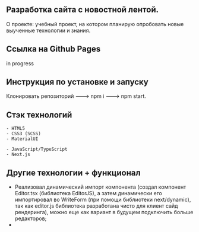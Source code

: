 ## Разработка сайта с новостной лентой.

О проекте: учебный проект, на котором планирую опробовать новые выученные технологии и знания.

## Ссылка на Github Pages

in progress

## Инструкция по установке и запуску

Клонировать репозиторий ---> npm i ---> npm start.

## Стэк технологий

```
- HTML5
- CSS3 (SCSS)
- MaterialUI
```

```JS
- JavaScript/TypeScript
- Next.js
```

## Другие технологии + функционал

- Реализовал динамический импорт компонента (создал компонент Editor.tsx (библиотека EditorJS), а затем динамически его импортировал во WriteForm (при помощи библиотеки next/dynamic), так как editor.js библиотека разработана чисто для клиент сайд рендеринга), можно еще как вариант в будущем подключить больше редакторов;
-
